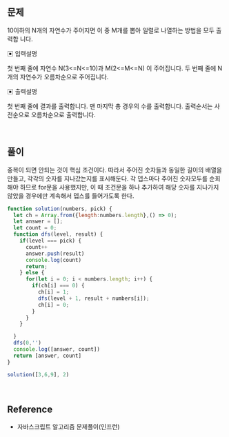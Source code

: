 
## 문제
10이하의 N개의 자연수가 주어지면 이 중 M개를 뽑아 일렬로 나열하는 방법을 모두 출력합 니다.

▣ 입력설명

첫 번째 줄에 자연수 N(3<=N<=10)과 M(2<=M<=N) 이 주어집니다. 두 번째 줄에 
N개의 자연수가 오름차순으로 주어집니다.

▣ 출력설명

첫 번째 줄에 결과를 출력합니다. 맨 마지막 총 경우의 수를 출력합니다. 출력순서는 사전순으로 오름차순으로 출력합니다.

<br>

## 풀이
중복이 되면 안되는 것이 핵심 조건이다.
따라서 주어진 숫자들과 동일한 길이의 배열을 만들고, 각각의 숫자를 지나갔는지를 표시해둔다.
각 뎁스마다 주어진 숫자모두를 순회해야 하므로 for문을 사용했지만, 이 때 조건문을 하나 추가하여 해당 숫자를 지나가지 않았을 경우에만 계속해서 뎁스를 들어가도록 한다.

```js
function solution(numbers, pick) {
  let ch = Array.from({length:numbers.length},() => 0);
  let answer = [];
  let count = 0;
  function dfs(level, result) {
    if(level === pick) {
      count++
      answer.push(result)
      console.log(count)
      return;
    } else {
      for(let i = 0; i < numbers.length; i++) {
        if(ch[i] === 0) {
          ch[i] = 1;
          dfs(level + 1, result + numbers[i]);
          ch[i] = 0;
        }
      }
    }

  }
  dfs(0,'')
  console.log([answer, count])
  return [answer, count]
}

solution([3,6,9], 2)
```


<br>

## Reference
- 자바스크립트 알고리즘 문제풀이(인프런)